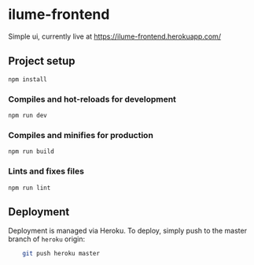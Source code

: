 # ilume-frontend
Simple ui, currently live at https://ilume-frontend.herokuapp.com/
## Project setup
```
npm install
```

### Compiles and hot-reloads for development
```
npm run dev
```

### Compiles and minifies for production
```
npm run build
```

### Lints and fixes files
```
npm run lint
```

## Deployment
Deployment is managed via Heroku. To deploy, simply push to the master branch of `heroku` origin:
```sh
    git push heroku master
```
